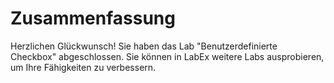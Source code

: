 # Zusammenfassung

Herzlichen Glückwunsch! Sie haben das Lab "Benutzerdefinierte Checkbox" abgeschlossen. Sie können in LabEx weitere Labs ausprobieren, um Ihre Fähigkeiten zu verbessern.
